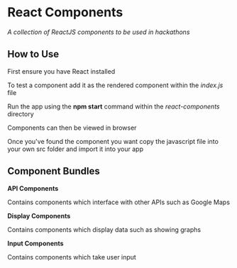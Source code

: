 # React Components
_A collection of ReactJS components to be used in hackathons_
## How to Use
First ensure you have React installed

To test a component add it as the rendered component within the _index.js_ file

Run the app using the **npm start** command within the _react-components_ directory

Components can then be viewed in browser

Once you've found the component you want copy the javascript file into your own src folder and import it into your app
## Component Bundles

**API Components**  

Contains components which interface with other APIs such as Google Maps 

**Display Components**   

Contains components which display data such as showing graphs

**Input Components** 

Contains components which take user input


